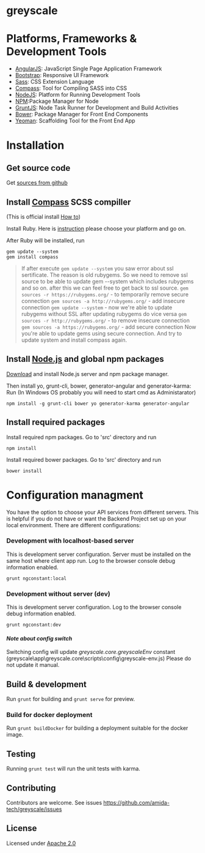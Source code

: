 # greyscale
# Platforms, Frameworks & Development Tools
  - [AngularJS](http://angularjs.org/): JavaScript Single Page Application Framework
  - [Bootstrap](http://getbootstrap.com/): Responsive UI Framework 
  - [Sass](http://sass-lang.com/): CSS Extension Language
  - [Compass](http://compass-style.org/): Tool for Compiling SASS into CSS
  - [NodeJS](http://nodejs.org/): Platform for Running Development Tools
  - [NPM](https://www.npmjs.org/):Package Manager for Node
  - [GruntJS](http://gruntjs.com/): Node Task Runner for Development and Build Activities
  - [Bower](http://bower.io/): Package Manager for Front End Components 
  - [Yeoman](http://yeoman.io/): Scaffolding Tool for the Front End App 
  
# Installation

## Get source code

 Get [sources from github](https://github.com/amida-tech/greyscale/)
 
## Install [Compass](http://compass-style.org/) SCSS compiller

(This is official install [How to](http://compass-style.org/install/))

Install Ruby. Here is [instruction](https://www.ruby-lang.org/en/documentation/installation/) please choose your platform and go on.

After Ruby will be installed, run 
```
gem update --system
gem install compass
```

> If after execute `gem update --system` you saw error about ssl sertificate.
> The reason is old rubygems. So we need to remove ssl source to be able to update gem --system which includes rubygems and so on. after this we can feel free to get back to ssl source.
>`gem sources -r https://rubygems.org/` - to temporarily remove secure connection
>`gem sources -a http://rubygems.org/` - add insecure connection
>`gem update --system` - now we're able to update rubygems without SSL
>after updating rubygems do vice versa
>`gem sources -r http://rubygems.org/` - to remove insecure connection
>`gem sources -a https://rubygems.org/` - add secure connection
>Now you're able to update gems using secure connection.
And try to update system and install compass again.


## Install [Node.js](https://nodejs.org) and global npm packages

[Download](https://nodejs.org/download/) and install Node.js server and npm package manager.

Then install yo, grunt-cli, bower, generator-angular and generator-karma:
Run (In Windows OS probably you will need to start cmd as Administarator)
```
npm install -g grunt-cli bower yo generator-karma generator-angular
```

## Install required packages

Install required npm packages. Go to 'src' directory and run 
```
npm install
```

Install required bower packages. Go to 'src' directory and run 
```
bower install
```
# Configuration managment

You have the option to choose your API services from different servers. This is helpful if you do not have or want the Backend Project set up on your local environment.
There are different configurations:

### Development with localhost-based server

This is development server configuration. Server must be installed on the same host where client app run. Log to the browser console debug information enabled.

```
grunt ngconstant:local
```

### Development without server (dev)

This is development server configuration. Log to the browser console debug information enabled.

```
grunt ngconstant:dev
```


#### *Note about config switch*
Switching config will update *greyscale.core.greyscaleEnv* constant (greyscale\app\greyscale.core\scripts\config\greyscale-env.js)
Please do not update it manual.

## Build & development

Run `grunt` for building and `grunt serve` for preview.

### Build for docker deployment

Run `grunt buildDocker` for building a deployment suitable for the docker image.

## Testing

Running `grunt test` will run the unit tests with karma.

## Contributing

Contributors are welcome. See issues https://github.com/amida-tech/greyscale/issues

## License

Licensed under [Apache 2.0](../LICENSE)

